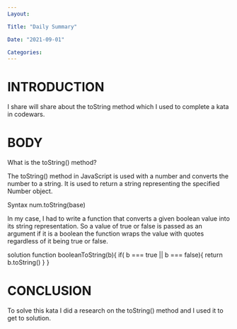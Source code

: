 ```yaml
---
Layout:

Title: "Daily Summary"

Date: "2021-09-01"

Categories:
---
```



# INTRODUCTION
I share will share about the toString method which I used to complete a kata in codewars.

# BODY
What is the toString() method?

The toString() method in JavaScript is used with a number and converts the number to a string. It is used to return a string representing the specified Number object.

Syntax
num.toString(base)

In my case, I had to write a function that converts a given boolean value into its string representation. So a value of true or false is passed as an argument if it is a boolean the function wraps the value with quotes regardless of it being true or false.

solution
function booleanToString(b){ if( b === true || b === false){ return b.toString() } }
# CONCLUSION

To solve this kata I did a research on the toString() method and I used it to get to solution.